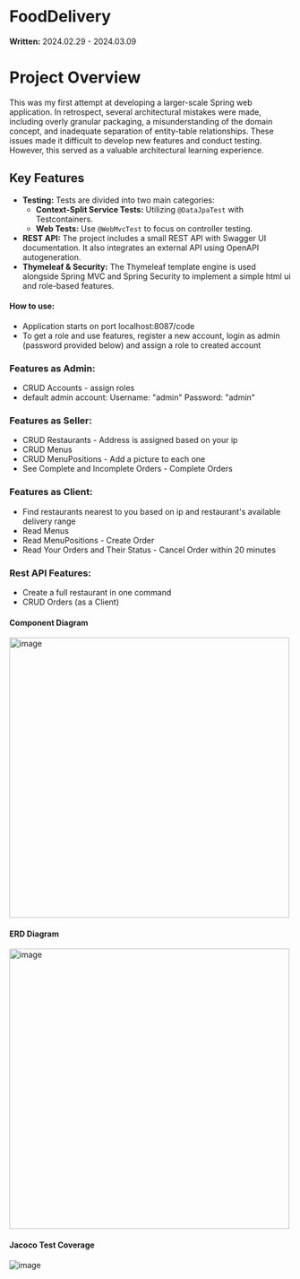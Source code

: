 # FoodDelivery

**Written:** 2024.02.29 - 2024.03.09

# Project Overview

This was my first attempt at developing a larger-scale Spring web application. 
In retrospect, several architectural mistakes were made, including overly granular packaging, a misunderstanding of the domain concept, and inadequate separation of entity-table relationships. 
These issues made it difficult to develop new features and conduct testing. 
However, this served as a valuable architectural learning experience.

## Key Features
- **Testing:** Tests are divided into two main categories:
  - **Context-Split Service Tests:** Utilizing `@DataJpaTest` with Testcontainers.
  - **Web Tests:** Use `@WebMvcTest` to focus on controller testing.
- **REST API:** The project includes a small REST API with Swagger UI documentation. It also integrates an external API using OpenAPI autogeneration.
- **Thymeleaf & Security:** The Thymeleaf template engine is used alongside Spring MVC and Spring Security to implement a simple html ui and role-based features.

#### How to use:
- Application starts on port localhost:8087/code
- To get a role and use features, register a new account, login as admin (password provided below) and assign a role to created account

### Features as Admin:

- CRUD Accounts - assign roles
- default admin account: Username: "admin" Password: "admin"

### Features as Seller:

- CRUD Restaurants - Address is assigned based on your ip
- CRUD Menus
- CRUD MenuPositions - Add a picture to each one
- See Complete and Incomplete Orders - Complete Orders

### Features as Client:

- Find restaurants nearest to you based on ip and restaurant's available delivery range
- Read Menus
- Read MenuPositions - Create Order
- Read Your Orders and Their Status - Cancel Order within 20 minutes

### Rest API Features:

- Create a full restaurant in one command
- CRUD Orders (as a Client)

#### Component Diagram

<img src="/diagrams/component.svg" alt="image" height="500">

#### ERD Diagram

<img src="/diagrams/erd.png" alt="image" height="500">

#### Jacoco Test Coverage

<img src="/diagrams/jacoco.png" alt="image">